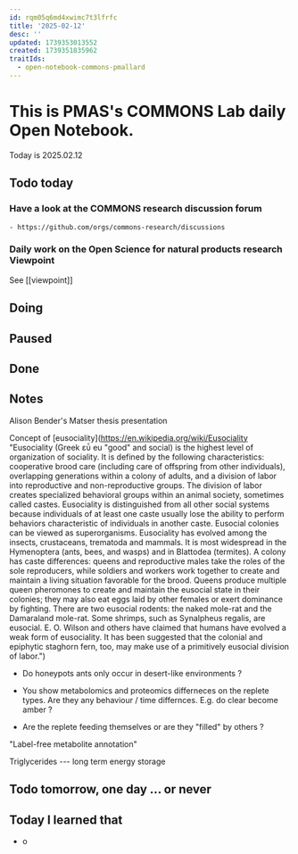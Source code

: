 ```yaml
---
id: rqm05q6md4xwimc7t3lfrfc
title: '2025-02-12'
desc: ''
updated: 1739353013552
created: 1739351835962
traitIds:
  - open-notebook-commons-pmallard
---
```


# This is PMAS's COMMONS Lab daily Open Notebook.

Today is 2025.02.12

## Todo today

### Have a look at the COMMONS research discussion forum
    - https://github.com/orgs/commons-research/discussions

### Daily work on the Open Science for natural products research Viewpoint

See [[viewpoint]]


###
###

## Doing

## Paused

## Done

## Notes

Alison Bender's Matser thesis presentation

Concept of [eusociality](https://en.wikipedia.org/wiki/Eusociality "Eusociality \(Greek εὖ eu "good" and social\) is the highest level of organization of sociality. It is defined by the following characteristics: cooperative brood care \(including care of offspring from other individuals\), overlapping generations within a colony of adults, and a division of labor into reproductive and non-reproductive groups. The division of labor creates specialized behavioral groups within an animal society, sometimes called castes. Eusociality is distinguished from all other social systems because individuals of at least one caste usually lose the ability to perform behaviors characteristic of individuals in another caste. Eusocial colonies can be viewed as superorganisms.
Eusociality has evolved among the insects, crustaceans, trematoda and mammals. It is most widespread in the Hymenoptera \(ants, bees, and wasps\) and in Blattodea \(termites\). A colony has caste differences: queens and reproductive males take the roles of the sole reproducers, while soldiers and workers work together to create and maintain a living situation favorable for the brood. Queens produce multiple queen pheromones to create and maintain the eusocial state in their colonies; they may also eat eggs laid by other females or exert dominance by fighting. There are two eusocial rodents: the naked mole-rat and the Damaraland mole-rat. Some shrimps, such as Synalpheus regalis, are eusocial. E. O. Wilson and others have claimed that humans have evolved a weak form of eusociality. It has been suggested that the colonial and epiphytic staghorn fern, too, may make use of a primitively eusocial division of labor.")


- Do honeypots ants only occur in desert-like environments ?

- You show metabolomics and proteomics differneces on the replete types.
Are they any behaviour / time differnces. E.g. do clear become amber ?

- Are the replete feeding themselves or are they "filled" by others ?


"Label-free metabolite annotation"

Triglycerides --- long term energy storage



## Todo tomorrow, one day ... or never 


###
###


## Today I learned that

- o